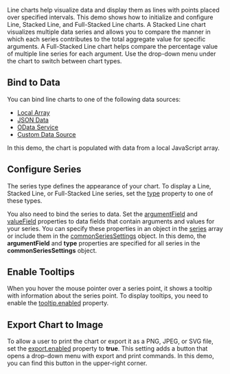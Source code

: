 Line charts help visualize data and display them as lines with points placed over specified intervals. This demo shows how to initialize and configure Line, Stacked Line, and Full-Stacked Line charts. A Stacked Line chart visualizes multiple data series and allows you to compare the manner in which each series contributes to the total aggregate value for specific arguments. A Full-Stacked Line chart helps compare the percentage value of multiple line series for each argument. Use the drop-down menu under the chart to switch between chart types.

## Bind to Data

You can bind line charts to one of the following data sources: 

* [Local Array](/Documentation/Guide/Data_Binding/Specify_a_Data_Source/Local_Array/)
* [JSON Data](/Documentation/Guide/Data_Binding/Specify_a_Data_Source/Read-Only_Data_in_JSON_Format/)
* [OData Service](/Documentation/Guide/Data_Binding/Specify_a_Data_Source/OData/)
* [Custom Data Source](/Documentation/Guide/Data_Binding/Specify_a_Data_Source/Custom_Data_Sources/)

In this demo, the chart is populated with data from a local JavaScript array.

## Configure Series

The series type defines the appearance of your chart. To display a Line, Stacked Line, or Full-Stacked Line series, set the [type](/Documentation/ApiReference/UI_Components/dxChart/Configuration/#type) property to one of these types. 

You also need to bind the series to data. Set the [argumentField](/Documentation/ApiReference/UI_Components/dxChart/Configuration/series/#argumentField) and [valueField](/Documentation/ApiReference/UI_Components/dxChart/Configuration/series/#valueField) properties to data fields that contain arguments and values for your series. You can specify these properties in an object in the [series](/Documentation/ApiReference/UI_Components/dxChart/Configuration/series/) array or include them in the [commonSeriesSettings](/Documentation/ApiReference/UI_Components/dxChart/Configuration/commonSeriesSettings/) object. In this demo, the **argumentField** and **type** properties are specified for all series in the **commonSeriesSettings** object.

## Enable Tooltips

When you hover the mouse pointer over a series point, it shows a tooltip with information about the series point. To display tooltips, you need to enable the [tooltip.enabled](/Documentation/ApiReference/UI_Components/dxChart/Configuration/tooltip/#enabled) property. 

## Export Chart to Image

To allow a user to print the chart or export it as a PNG, JPEG, or SVG file, set the [export.enabled](/Documentation/ApiReference/UI_Components/dxChart/Configuration/export/#enabled) property to **true**. This setting adds a button that opens a drop-down menu with export and print commands. In this demo, you can find this button in the upper-right corner.